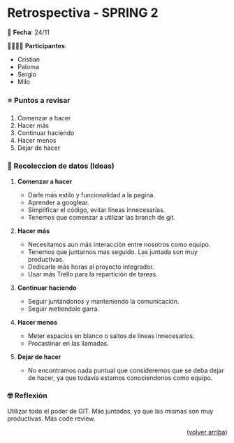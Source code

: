 <div id="top"></div>

# Retrospectiva - SPRING 2

📅 **Fecha**: 24/11

👨‍👨‍👧‍👦 **Participantes**:
+ Cristian
+ Paloma
+ Sergio
+ Milo


### ⭐️ Puntos a revisar

1. Comenzar a hacer
2. Hacer más
3. Continuar haciendo
4. Hacer menos
5. Dejar de hacer


### 👹 Recoleccion de datos (Ideas)

1. **Comenzar a hacer**
    * Darle más estilo y funcionalidad a la pagina.
    * Aprender a googlear.
    * Simplificar el código, evitar líneas innecesarias.
    * Tenemos que comenzar a utilizar las branch de git.

2. **Hacer más**
    * Necesitamos aun más interacción entre nosotros como equipo.
    * Tenemos que juntarnos mas seguido. Las juntada son muy productivas.
    * Dedicarle más horas al proyecto integrador.
    * Usar más Trello para la repartición de tareas.

3. **Continuar haciendo**
    * Seguir juntándonos y manteniendo la comunicación.
    * Seguir metiendole garra.

4. **Hacer menos**
    * Meter espacios en blanco o saltos de lineas innecesarios.
    * Procastinar en las llamadas.

5. **Dejar de hacer**
    * No encontramos nada puntual que consideremos que se deba dejar de hacer, ya que todavía estamos conociendonos como equipo.
    

### 🤓 Reflexión

Utilizar todo el poder de GIT. Más juntadas, ya que las mismas son muy productivas. Más code review.

<p align="right">(<a href="#top">volver arriba</a>)</p>
